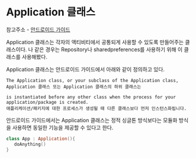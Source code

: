# Application 클래스

참고주소 - [안드로이드 가이드](https://developer.android.com/reference/kotlin/android/app/Application)

 Application 클래스는 각자의 액티비티에서 공통되게 사용할 수 있도록 만들어주는 클래스이다. 나 같은 경우는 Repository나 sharedpreferences를 사용하기 위해 이 클래스를 사용해봤다.<br>
 
 Application 클래스는 안드로이드 가이드에서 아래와 같이 정의하고 있다.
 ```
 The Application class, or your subclass of the Application class,
 Application 클래스 또는 Application 클래스의 하위 클래스는 
 
 is instantiated before any other class when the process for your application/package is created.
 애플리케이션/패키지에 대한 프로세스가 생성될 때 다른 클래스보다 먼저 인스턴스화됩니다.
 ```
 
 안드로이드 가이드에서는 Application 클래스는 정적 싱글톤 방식보다는 모듈화 방식을 사용하면 동일한 기능을 제공할 수 있다고 한다.
 
 ```kotlin
class App : Application(){
    doAnything()
}
 ```
